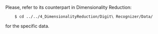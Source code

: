 Please, refer to its counterpart in Dimensionality Reduction:
```console 
	$ cd ../../4_DimensionalityReduction/Digit\ Recognizer/Data/
```
for the specific data.